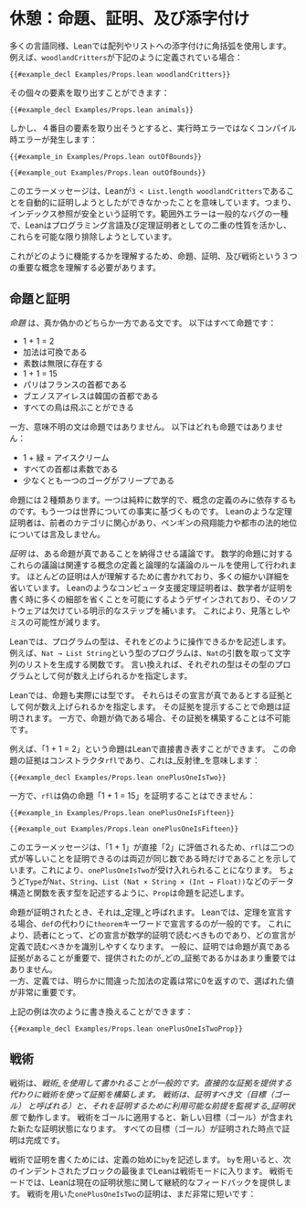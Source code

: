 # 休憩：命題、証明、及び添字付け

多くの言語同様、Leanでは配列やリストへの添字付けに角括弧を使用します。
例えば、`woodlandCritters`が下記のように定義されている場合：
```lean
{{#example_decl Examples/Props.lean woodlandCritters}}
```
その個々の要素を取り出すことができます：
```lean
{{#example_decl Examples/Props.lean animals}}
```
しかし、４番目の要素を取り出そうとすると、実行時エラーではなくコンパイル時エラーが発生します：
```lean
{{#example_in Examples/Props.lean outOfBounds}}
```
```output error
{{#example_out Examples/Props.lean outOfBounds}}
```
このエラーメッセージは、Leanが`3 < List.length woodlandCritters`であることを自動的に証明しようとしたができなかったことを意味しています。つまり、インデックス参照が安全という証明です。範囲外エラーは一般的なバグの一種で、Leanはプログラミング言語及び定理証明者としての二重の性質を活かし、これらを可能な限り排除しようとしています。

これがどのように機能するかを理解するため、命題、証明、及び戦術という３つの重要な概念を理解する必要があります。

## 命題と証明

_命題_ は、真か偽かのどちらか一方である文です。
以下はすべて命題です：

* 1 + 1 = 2
* 加法は可換である
* 素数は無限に存在する
* 1 + 1 = 15
* パリはフランスの首都である
* ブエノスアイレスは韓国の首都である
* すべての鳥は飛ぶことができる

一方、意味不明の文は命題ではありません。
以下はどれも命題ではありません：

* 1 + 緑 = アイスクリーム
* すべての首都は素数である
* 少なくとも一つのゴーグがフリープである

命題には２種類あります。一つは純粋に数学的で、概念の定義のみに依存するものです。もう一つは世界についての事実に基づくものです。
Leanのような定理証明者は、前者のカテゴリに関心があり、ペンギンの飛翔能力や都市の法的地位については言及しません。

_証明_ は、ある命題が真であることを納得させる議論です。
数学的命題に対するこれらの議論は関連する概念の定義と論理的な議論のルールを使用して行われます。
ほとんどの証明は人が理解するために書かれており、多くの細かい詳細を省いています。
Leanのようなコンピュータ支援定理証明者は、数学者が証明を書く時に多くの細部を省くことを可能にするようデザインされており、そのソフトウェアは欠けている明示的なステップを補います。
これにより、見落としやミスの可能性が減ります。

Leanでは、プログラムの型は、それをどのように操作できるかを記述します。
例えば、`Nat → List String`という型のプログラムは、`Nat`の引数を取って文字列のリストを生成する関数です。
言い換えれば、それぞれの型はその型のプログラムとして何が数え上げられるかを指定します。

Leanでは、命題も実際には型です。
それらはその宣言が真であるとする証拠として何が数え上げられるかを指定します。
その証拠を提示することで命題は証明されます。
一方で、命題が偽である場合、その証拠を構築することは不可能です。

例えば、「1 + 1 = 2」という命題はLeanで直接書き表すことができます。
この命題の証拠はコンストラクタ`rfl`であり、これは_反射律_を意味します：
```lean
{{#example_decl Examples/Props.lean onePlusOneIsTwo}}
```
一方で、`rfl`は偽の命題「1 + 1 = 15」を証明することはできません：
```lean
{{#example_in Examples/Props.lean onePlusOneIsFifteen}}
```
```output error
{{#example_out Examples/Props.lean onePlusOneIsFifteen}}
```
このエラーメッセージは、「1 + 1」が直接「2」に評価されるため、`rfl`は二つの式が等しいことを証明できるのは両辺が同じ数である時だけであることを示しています。これにより、`onePlusOneIsTwo`が受け入れられることになります。
ちょうど`Type`が`Nat`、`String`、`List (Nat × String × (Int → Float))`などのデータ構造と関数を表す型を記述するように、`Prop`は命題を記述します。

命題が証明されたとき、それは_定理_と呼ばれます。
Leanでは、定理を宣言する場合、`def`の代わりに`theorem`キーワードで宣言するのが一般的です。
これにより、読者にとって、どの宣言が数学的証明で読むべきものであり、どの宣言が定義で読むべきかを識別しやすくなります。
一般に、証明では命題が真である証拠があることが重要で、提供されたのが_どの_証拠であるかはあまり重要ではありません。  
一方、定義では、明らかに間違った加法の定義は常に0を返すので、選ばれた値が非常に重要です。

上記の例は次のように書き換えることができます：
```lean
{{#example_decl Examples/Props.lean onePlusOneIsTwoProp}}
```

## 戦術

戦術は、_戦術_を使用して書かれることが一般的です。直接的な証拠を提供する代わりに戦術を使って証拠を構築します。
戦術は、証明すべき文（_目標（ゴール）_ と呼ばれる）と、それを証明するために利用可能な前提を監視する_証明状態_ で動作します。
戦術をゴールに適用すると、新しい目標（ゴール）が含まれた新たな証明状態になります。
すべての目標（ゴール）が証明された時点で証明は完成です。

戦術で証明を書くためには、定義の始めに`by`を記述します。
`by`を用いると、次のインデントされたブロックの最後までLeanは戦術モードに入ります。
戦術モードでは、Leanは現在の証明状態に関して継続的なフィードバックを提供します。
戦術を用いた`onePlusOneIsTwo`の証明は、まだ非常に短いです：